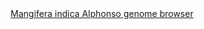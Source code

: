 <div id="Mangifera_indica_Alphonso_genome_browser" align="center">
  <a href="https://ink-blot.github.io/?sessionURL=blob:zZXvb6JIGID_lct8uk0Qh18CfqvVilbtKnW1bjZmhAEGYQaZAatN__edenUvl2uu7WX3rgkhMLzD.77zPAMPoMYlJ4yCNtBVzVItoACesL2P8iLDE5RjDtoRyjhWQIkjXGIaYNB.ABHiAs1nIzkxEaLg7WYzRFEjxpTlJOAqN1RUNDirRIJlaENXUY6OjKI9VwOWy2CBmigrEkY5a6IgwJw3YLPANF7vkTydn61Pr8TrvMoEOWVdyyJkYaEaIVktoSG.f6WQt2SObc_YjvViZd1PqdPT5uLu4CN2tekcvwSL9GY_2l3Ows_L62E_4uS2xl0zcy8S0oKD3JvEVVk0D3rmcLjPdttOeAvh.LO7nRzdiVG6y_zLRXUzWvp9czbUy9ZRGMNyYqLxNuouWsza1dcDF8qGCHhUQMaCSi47CJJSs9uWAh1TMS238XRlKa7lyrZLRkD76zcFiBIFWxn99QGIQyHZAI531QmTAlgZ4hK0Gy6Etua6umXaJnRd7VF5AFWZ_WR4OaKSBlnjkIh1yITKWSkkpziKDDU.ynoikp3YycSvB38gsunBQv2FOe_UWhlcthZBx76hnt5ZelsvavVw_0CMbhgZV6ZfXOkbH84q2_LssDcldIHSUBUbIjt6c.sRK3MkZOjTkLx_JosoZQKJp_2qgASTOJExNlRAwDImOYMy3vwOld_koVnwkwyqCScbkhFxWMiUbA_ahm61TO2HGsavUeHH7vVnM0d3NNcx1tpa4hfyExKuOS24KrtR6yD6mxnvnvuBRJnok97GXzlWWrC0mt8JCEeYLc3R_TBAy4A7ae4VyXhJnULrw703dsbBaFvsrr3LacdvDf8qyvtX8eyNHPlTmxqVBFHxog6a7dr6Pwj0rIn5v2jyBDb716K8NPsDqZKJW7w5Xuia5s.DgaB8jy_sTpF2x8uDkY5209isLgO2n9BsZQ12Yb0kaNv1V6u46kYYk3ep8uJKvl8WzYQt.3VbrP_QFnWD8jdo8Rz2gfiPMHGd1XSQ5ted4WG7wQST46HC7tQazKmZdq70VT0s.sntIraPtaNnxtFy69VgdQd7xBvKjl7jf16bM.g_bs8_k4zENMcn1M_cWo_fHr8D">Mangifera indica Alphonso genome browser</a>
</div>
